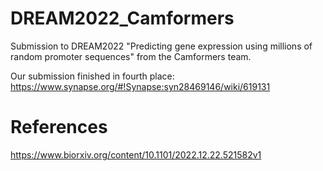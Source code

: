 # DREAM2022_Camformers
Submission to DREAM2022 "Predicting gene expression using millions of random promoter sequences" from the Camformers team.

Our submission finished in fourth place:
https://www.synapse.org/#!Synapse:syn28469146/wiki/619131

# References
https://www.biorxiv.org/content/10.1101/2022.12.22.521582v1
